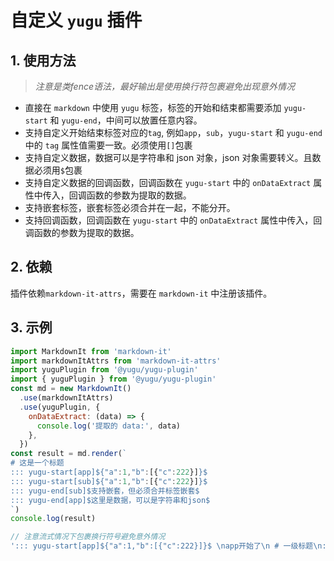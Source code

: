 # 自定义 `yugu` 插件

## 1. 使用方法

> _注意是类fence语法，最好输出是使用换行符包裹避免出现意外情况_

- 直接在 `markdown` 中使用 `yugu` 标签，标签的开始和结束都需要添加 `yugu-start` 和 `yugu-end`，中间可以放置任意内容。
- 支持自定义开始结束标签对应的`tag`, 例如`app`，`sub`，`yugu-start` 和 `yugu-end` 中的 `tag` 属性值需要一致。必须使用`[]`包裹
- 支持自定义数据，数据可以是字符串和 json 对象，json 对象需要转义。且数据必须用`$`包裹
- 支持自定义数据的回调函数，回调函数在 `yugu-start` 中的 `onDataExtract` 属性中传入，回调函数的参数为提取的数据。
- 支持嵌套标签，嵌套标签必须合并在一起，不能分开。
- 支持回调函数，回调函数在 `yugu-start` 中的 `onDataExtract` 属性中传入，回调函数的参数为提取的数据。

## 2. 依赖

插件依赖`markdown-it-attrs`，需要在 `markdown-it` 中注册该插件。

## 3. 示例

```js
import MarkdownIt from 'markdown-it'
import markdownItAttrs from 'markdown-it-attrs'
import yuguPlugin from '@yugu/yugu-plugin'
import { yuguPlugin } from '@yugu/yugu-plugin'
const md = new MarkdownIt()
  .use(markdownItAttrs)
  .use(yuguPlugin, {
    onDataExtract: (data) => {
      console.log('提取的 data:', data)
    },
  })
const result = md.render(`
# 这是一个标题
::: yugu-start[app]${"a":1,"b":[{"c":222}]}$
::: yugu-start[sub]${"a":1,"b":[{"c":222}]}$
::: yugu-end[sub]$支持嵌套，但必须合并标签嵌套$
::: yugu-end[app]$这里是数据，可以是字符串和json$
`)
console.log(result)

```

```javascript
// 注意流式情况下包裹换行符号避免意外情况
'::: yugu-start[app]${"a":1,"b":[{"c":222}]}$ \napp开始了\n # 一级标题\n::: yugu-start[sub]\n # 二级标签开始了\n::: yugu-end[sub]\n- [ ] 7:30-8:00 晨跑3公里\n- [ ] 每工作1小时起身拉伸/喝水\n\n\n # 二级标签结束了\n \n\n::: yugu-end[app]$这里是数据，可以是字符串和json$\n'
```
